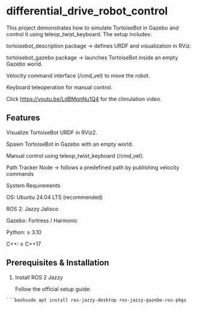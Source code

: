 # differential_drive_robot_control
This project demonstrates how to simulate TortoiseBot in Gazebo and control it using teleop_twist_keyboard.
The setup includes:

tortoisebot_description package → defines URDF and visualization in RViz.

tortoisebot_gazebo package → launches TortoiseBot inside an empty Gazebo world.

Velocity command interface (/cmd_vel) to move the robot.

Keyboard teleoperation for manual control.

Click https://youtu.be/LdBMpnNu1Q4 for the climulation video.

## Features

Visualize TortoiseBot URDF in RViz2.

Spawn TortoiseBot in Gazebo with an empty world.

Manual control using teleop_twist_keyboard (/cmd_vel).

Path Tracker Node → follows a predefined path by publishing velocity commands

System Requirements

OS: Ubuntu 24.04 LTS (recommended)

ROS 2: Jazzy Jalisco

Gazebo: Fortress / Harmonic

Python: ≥ 3.10

C++: ≥ C++17

## Prerequisites & Installation
1. Install ROS 2 Jazzy

   Follow the official setup guide:

  ```bashsudo apt update && sudo apt upgrade -y
  ```bashsudo apt install ros-jazzy-desktop ros-jazzy-gazebo-ros-pkgs
